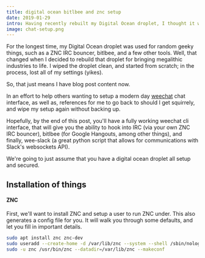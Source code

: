 ```yaml
---
title: digital ocean bitlbee and znc setup
date: 2019-01-29
intro: Having recently rebuilt my Digital Ocean droplet, I thought it would be good to document the process, as a beginner's guide, of setting up bitlbee, ZNC, and weechat on a digital ocean droplet.
image: chat-setup.png
---
```


For the longest time, my Digital Ocean droplet was used for random geeky things, such as a ZNC IRC bouncer, bitlbee, and a few other tools. Well, that changed when I decided to rebuild that droplet for bringing megalithic industries to life. I wiped the droplet clean, and started from scratch; in the process, lost all of my settings (yikes).

So, that just means I have blog post content now.

In an effort to help others wanting to setup a modern day [weechat](https://weechat.org) chat interface, as well as, references for me to go back to should I get squirrely, and wipe my setup again without backing up.

Hopefully, by the end of this post, you'll have a fully working weechat cli interface, that will give you the ability to hook into IRC (via your own ZNC IRC bouncer), bitlbee (for Google Hangouts, among other things), and finally, wee-slack (a great python script that allows for communications with Slack's websockets API).

We're going to just assume that you have a digital ocean droplet all setup and secured.

## Installation of things

#### ZNC

First, we'll want to install ZNC and setup a user to run ZNC under. This also generates a config file for you. It will walk you through some defaults, and let you fill in important details.

```sh
sudo apt install znc znc-dev
sudo useradd --create-home -d /var/lib/znc --system --shell /sbin/nologin --comment "User to run ZNC daemon" --user-group znc
sudo -u znc /usr/bin/znc --datadir=/var/lib/znc --makeconf
```
